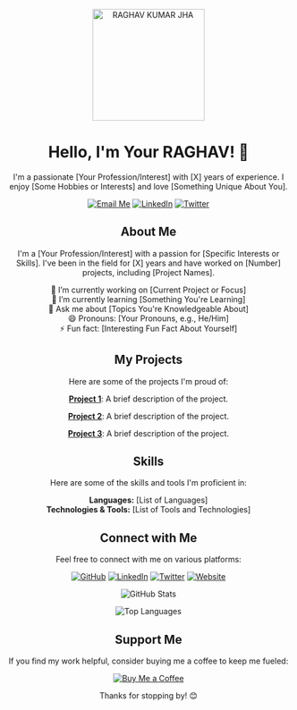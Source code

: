 <p align="center">
  <img src="https://your-image-url.com/your-animated-gif.gif" alt="RAGHAV KUMAR JHA" width="200" height="200">
</p>

<h1 align="center">Hello, I'm Your RAGHAV! 👋</h1>

<p align="center">
  I'm a passionate [Your Profession/Interest] with [X] years of experience. I enjoy [Some Hobbies or Interests] and love [Something Unique About You].
</p>

<p align="center">
  <a href="mailto:youremail@example.com"><img src="https://img.shields.io/badge/Email-Me-ff69b4" alt="Email Me"></a>
  <a href="https://www.linkedin.com/in/YourLinkedInProfile"><img src="https://img.shields.io/badge/LinkedIn-Connect-blue" alt="LinkedIn"></a>
  <a href="https://twitter.com/YourTwitterProfile"><img src="https://img.shields.io/badge/Twitter-Follow-1da1f2" alt="Twitter"></a>
</p>

<h2 align="center">About Me</h2>

<p align="center">
  I'm a [Your Profession/Interest] with a passion for [Specific Interests or Skills]. I've been in the field for [X] years and have worked on [Number] projects, including [Project Names].
</p>

<p align="center">
  🔭 I’m currently working on [Current Project or Focus]<br>
  🌱 I’m currently learning [Something You're Learning]<br>
  💬 Ask me about [Topics You're Knowledgeable About]<br>
  😄 Pronouns: [Your Pronouns, e.g., He/Him]<br>
  ⚡ Fun fact: [Interesting Fun Fact About Yourself]<br>
</p>

<h2 align="center">My Projects</h2>

<p align="center">
  Here are some of the projects I'm proud of:
</p>

<p align="center">
  <a href="Link to Project 1"><b>Project 1</b></a>: A brief description of the project.
</p>

<p align="center">
  <a href="Link to Project 2"><b>Project 2</b></a>: A brief description of the project.
</p>

<p align="center">
  <a href="Link to Project 3"><b>Project 3</b></a>: A brief description of the project.
</p>

<h2 align="center">Skills</h2>

<p align="center">
  Here are some of the skills and tools I'm proficient in:
</p>

<p align="center">
  <b>Languages:</b> [List of Languages]<br>
  <b>Technologies & Tools:</b> [List of Tools and Technologies]<br>
</p>

<h2 align="center">Connect with Me</h2>

<p align="center">
  Feel free to connect with me on various platforms:
</p>

<p align="center">
  <a href="https://github.com/YourGitHubUsername"><img src="https://img.shields.io/badge/GitHub-Follow-181717" alt="GitHub"></a>
  <a href="https://www.linkedin.com/in/YourLinkedInProfile"><img src="https://img.shields.io/badge/LinkedIn-Connect-0077b5" alt="LinkedIn"></a>
  <a href="https://twitter.com/YourTwitterProfile"><img src="https://img.shields.io/badge/Twitter-Follow-1da1f2" alt="Twitter"></a>
  <a href="https://www.yourwebsite.com"><img src="https://img.shields.io/badge/Website-Visit-brightgreen" alt="Website"></a>
</p>

<p align="center">
  <img src="https://github-readme-stats.vercel.app/api?username=YourGitHubUsername&show_icons=true&theme=dark" alt="GitHub Stats">
</p>

<p align="center">
  <img src="https://github-readme-stats.vercel.app/api/top-langs/?username=YourGitHubUsername&layout=compact&theme=dark" alt="Top Languages">
</p>

<h2 align="center">Support Me</h2>

<p align="center">
  If you find my work helpful, consider buying me a coffee to keep me fueled:
</p>

<p align="center">
  <a href="https://www.buymeacoffee.com/YourUsername"><img src="https://img.shields.io/badge/Buy%20Me%20a%20Coffee-Donate-FFDD00" alt="Buy Me a Coffee"></a>
</p>

<p align="center">
  Thanks for stopping by! 😊
</p>
